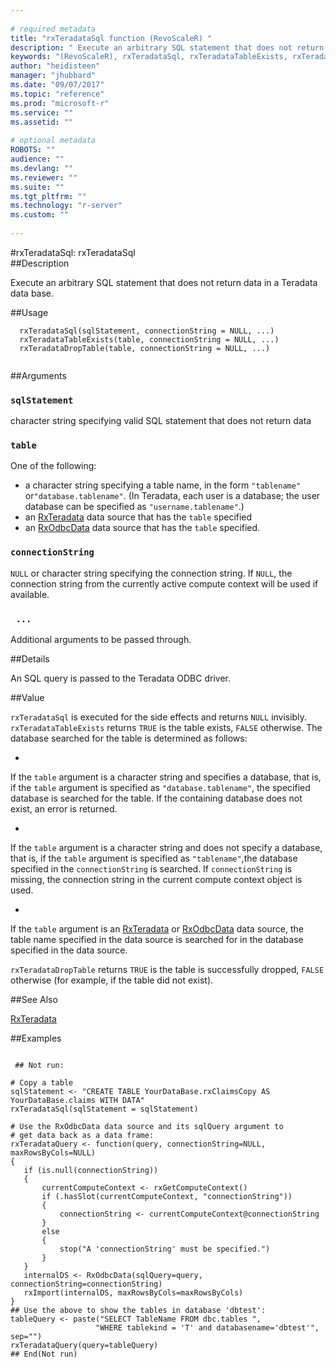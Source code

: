 ```yaml
--- 
 
# required metadata 
title: "rxTeradataSql function (RevoScaleR) " 
description: " Execute an arbitrary SQL statement that does not return data in a Teradata data base. " 
keywords: "(RevoScaleR), rxTeradataSql, rxTeradataTableExists, rxTeradataDropTable, file" 
author: "heidisteen" 
manager: "jhubbard" 
ms.date: "09/07/2017" 
ms.topic: "reference" 
ms.prod: "microsoft-r" 
ms.service: "" 
ms.assetid: "" 
 
# optional metadata 
ROBOTS: "" 
audience: "" 
ms.devlang: "" 
ms.reviewer: "" 
ms.suite: "" 
ms.tgt_pltfrm: "" 
ms.technology: "r-server" 
ms.custom: "" 
 
--- 
```

 
 
 
 
 #rxTeradataSql:  rxTeradataSql  
 ##Description
 
Execute an arbitrary SQL statement that does not return data in a Teradata data base.
 
 
 ##Usage

```   
  rxTeradataSql(sqlStatement, connectionString = NULL, ...)
  rxTeradataTableExists(table, connectionString = NULL, ...)
  rxTeradataDropTable(table, connectionString = NULL, ...)
 
```
 
 
 ##Arguments

   
    
 ### `sqlStatement`
  character string specifying valid SQL statement that does not return data  
  
    
 ### `table`
  One of the following:  
*   a character string specifying a table name, in the form `"tablename"` or`"database.tablename"`. (In Teradata, each user is a database; the user database can be specified as `"username.tablename"`.) 
*   an [RxTeradata](RxTeradata.md) data source that has the `table` specified 
*   an [RxOdbcData](RxOdbcData.md) data source that has the `table` specified. 
  
  
  
    
 ### `connectionString`
 `NULL` or character string specifying the connection string.  If `NULL`, the connection string from the currently  active compute context will be used if available.  
  
  
    
 ### ` ...`
  Additional arguments to be passed through.   
  
  
 
 
 ##Details
 
An SQL query is passed to the Teradata ODBC driver.
 
 
 ##Value
 
`rxTeradataSql` is executed for the side effects and returns `NULL`
invisibly.
`rxTeradataTableExists` returns `TRUE` is the table exists, `FALSE` otherwise. The database searched for the table is determined as follows:


* 
 If the `table` argument is a character string and specifies a database, that is, if the `table` argument is specified as
`"database.tablename"`, the specified database is searched for the table. If the containing database does not exist, an error is returned.

* 
 If the `table` argument is a character string and does not specify a database, that is, if the `table` argument is specified as
`"tablename"`,the database specified in the `connectionString` is searched. If `connectionString` is missing, the connection string in the current compute context object is used. 

* 
 If the `table` argument is an [RxTeradata](RxTeradata.md) or [RxOdbcData](RxOdbcData.md) data source, the table name specified in the data source is searched for in the database specified in the data source.



`rxTeradataDropTable` returns `TRUE` is the table is successfully dropped, 
`FALSE` otherwise (for example, if the table did not exist).
 
 

 


 
 
 
 
 ##See Also
 
[RxTeradata](RxTeradata.md)
   
 ##Examples

 ```
   
  ## Not run:
 
# Copy a table
sqlStatement <- "CREATE TABLE YourDataBase.rxClaimsCopy AS YourDataBase.claims WITH DATA"
rxTeradataSql(sqlStatement = sqlStatement)

# Use the RxOdbcData data source and its sqlQuery argument to 
# get data back as a data frame:
rxTeradataQuery <- function(query, connectionString=NULL, maxRowsByCols=NULL)
{
	if (is.null(connectionString))
	{
		currentComputeContext <- rxGetComputeContext()
		if (.hasSlot(currentComputeContext, "connectionString"))
		{
			connectionString <- currentComputeContext@connectionString
		}
		else
		{
			stop("A 'connectionString' must be specified.")
		}
	}	
	internalDS <- RxOdbcData(sqlQuery=query, connectionString=connectionString)
	rxImport(internalDS, maxRowsByCols=maxRowsByCols)	
}
## Use the above to show the tables in database 'dbtest':
tableQuery <- paste("SELECT TableName FROM dbc.tables ",
                    "WHERE tablekind = 'T' and databasename='dbtest'", sep="")
rxTeradataQuery(query=tableQuery)
 ## End(Not run) 
  
 
```
 
 
 
 
